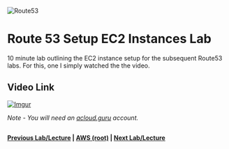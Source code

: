 ![Route53](https://i.imgur.com/vG67Qx0.png)


Route 53 Setup EC2 Instances Lab
======

10 minute lab outlining the EC2 instance setup for the subsequent Route53 labs.  For this, one I simply watched the
the video. 


## Video Link

[![Imgur](https://i.imgur.com/uEZl0Xz.png)](https://acloud.guru/course/aws-certified-solutions-architect-associate/learn/route53/routing-policies/watch)

*Note - You will need an [acloud.guru](acloud.guru) account.*


  
## 

**[Previous Lab/Lecture](route53-register-domain-lab.md) | [AWS (root)](../readme.adoc) | [Next Lab/Lecture](route53-setup-ec2-instances-lab.md)**










